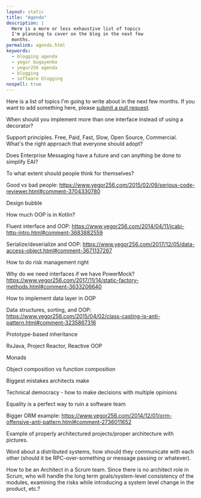 ```yaml
---
layout: static
title: "Agenda"
description: |
  Here is a more or less exhaustive list of topics
  I'm planning to cover on the blog in the next few
  months.
permalink: agenda.html
keywords:
  - blogging agenda
  - yegor bugayenko
  - yegor256 agenda
  - blogging
  - software blogging
nospell: true
---
```


Here is a list of topics I'm going to write about in the next few
months. If you want to add something here, please
[submit a pull request](https://github.com/yegor256/blog/blob/master/static/agenda.md).

<!--more-->

When should you implement more than one interface instead of using a decorator?

Support principles. Free, Paid, Fast, Slow, Open Source, Commercial. What's the right approach that everyone should adopt?

Does Enterprise Messaging have a future and can anything be done to simplify EAI?

To what extent should people think for themselves?

Good vs bad people: https://www.yegor256.com/2015/02/09/serious-code-reviewer.html#comment-3704330780

Design bubble

How much OOP is in Kotlin?

Fluent interface and OOP: https://www.yegor256.com/2014/04/11/jcabi-http-intro.html#comment-3683882559

Serialize/deserialize and OOP: https://www.yegor256.com/2017/12/05/data-access-object.html#comment-3671137267

How to do risk management right

Why do we need interfaces if we have PowerMock? https://www.yegor256.com/2017/11/14/static-factory-methods.html#comment-3633206640

How to implement data layer in OOP

Data structures, sorting, and OOP: https://www.yegor256.com/2015/04/02/class-casting-is-anti-pattern.html#comment-3235867316

Prototype-based inheritance

RxJava, Project Reactor, Reactive OOP

Monads

Object composition vs function composition

Biggest mistakes architects make

Technical democracy - how to make decisions with multiple opinions

Equality is a perfect way to ruin a software team

Bigger ORM example: https://www.yegor256.com/2014/12/01/orm-offensive-anti-pattern.html#comment-2736011652

Example of properly architectured projects/proper architecture with pictures.

Word about a distributed systems, how should they communicate with each other (should it be RPC-over-something or message passing or whatever).

How to be an Architect in a Scrum team. Since there is no architect role in Scrum, who will handle the long term goals/system-level consistency of the modules, examining the risks while introducing a system level change in the product, etc.? 
